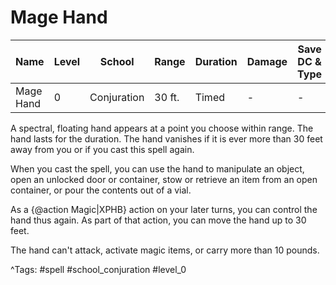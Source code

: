 # Mage Hand

| Name | Level | School | Range | Duration | Damage | Save DC & Type |
|------|-------|--------|-------|----------|--------|----------------|
| Mage Hand | 0 | Conjuration | 30 ft. | Timed | - | - |

A spectral, floating hand appears at a point you choose within range. The hand lasts for the duration. The hand vanishes if it is ever more than 30 feet away from you or if you cast this spell again.

When you cast the spell, you can use the hand to manipulate an object, open an unlocked door or container, stow or retrieve an item from an open container, or pour the contents out of a vial.

As a {@action Magic|XPHB} action on your later turns, you can control the hand thus again. As part of that action, you can move the hand up to 30 feet.

The hand can't attack, activate magic items, or carry more than 10 pounds.

^Tags: #spell #school_conjuration #level_0